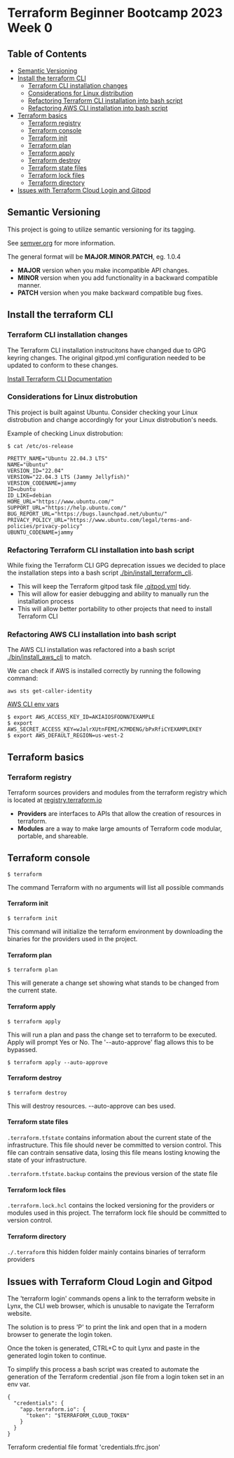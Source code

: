 # Terraform Beginner Bootcamp 2023 Week 0

## Table of Contents

- [Semantic Versioning](#semantic-versioning)
- [Install the terraform CLI](#install-the-terraform-cli)
  - [Terraform CLI installation changes](#terraform-cli-installation-changes)
  - [Considerations for Linux distribution](#considerations-for-linux-distribution)
  - [Refactoring Terraform CLI installation into bash script](#refactoring-terraform-cli-installation-into-bash-script)
  - [Refactoring AWS CLI installation into bash script](#refactoring-aws-cli-installation-into-bash-script)
- [Terraform basics](#terraform-basics)
  - [Terraform registry](#terraform-registry)
  - [Terraform console](#terraform-console)
  - [Terraform init](#terraform-init)
  - [Terraform plan](#terraform-plan)
  - [Terraform apply](#terraform-apply)
  - [Terraform destroy](#terraform-destroy)
  - [Terraform state files](#terraform-state-files)
  - [Terraform lock files](#terraform-lock-files)
  - [Terraform directory](#terraform-directory)
- [Issues with Terraform Cloud Login and Gitpod](#issues-with-terraform-cloud-login-and-gitpod)


## Semantic Versioning

This project is going to utilize semantic versioning for its tagging. 

See [semver.org](https://semver.org/) for more information.

The general format will be **MAJOR.MINOR.PATCH**, eg. 1.0.4

- **MAJOR** version when you make incompatible API changes.
- **MINOR** version when you add functionality in a backward compatible manner.
- **PATCH** version when you make backward compatible bug fixes.

## Install the terraform CLI

### Terraform CLI installation changes

The Terraform CLI installation instrucitons have changed due to GPG keyring changes. The original gitpod.yml configuration needed to be updated to conform to these changes.

[Install Terraform CLI Documentation](https://developer.hashicorp.com/terraform/tutorials/aws-get-started/install-cli)

### Considerations for Linux distrobution

This project is built against Ubuntu. 
Consider checking your Linux distrobution and change accordingly for your Linux distrobution's needs. 

Example of checking Linux distrobution:
```
$ cat /etc/os-release 

PRETTY_NAME="Ubuntu 22.04.3 LTS"
NAME="Ubuntu"
VERSION_ID="22.04"
VERSION="22.04.3 LTS (Jammy Jellyfish)"
VERSION_CODENAME=jammy
ID=ubuntu
ID_LIKE=debian
HOME_URL="https://www.ubuntu.com/"
SUPPORT_URL="https://help.ubuntu.com/"
BUG_REPORT_URL="https://bugs.launchpad.net/ubuntu/"
PRIVACY_POLICY_URL="https://www.ubuntu.com/legal/terms-and-policies/privacy-policy"
UBUNTU_CODENAME=jammy
```

### Refactoring Terraform CLI installation into bash script

While fixing the Terraform CLI GPG deprecation issues we decided to place the installation steps into a bash script [./bin/install_terraform_cli](./bin/install_terraform_cli). 

- This will keep the Terraform gitpod task file [.gitpod.yml](./.gitpod.yml) tidy.
- This will allow for easier debugging and ability to manually run the installation process
- This will allow better portability to other projects that need to install Terraform CLI

### Refactoring AWS CLI installation into bash script 

The AWS CLI installation was refactored into a bash script [./bin/install_aws_cli](./bin/install_aws_cli) to match.

We can check if AWS is installed correctly by running the following command:
```
aws sts get-caller-identity
```

[AWS CLI env vars](https://docs.aws.amazon.com/cli/latest/userguide/cli-configure-envvars.html)
```
$ export AWS_ACCESS_KEY_ID=AKIAIOSFODNN7EXAMPLE
$ export AWS_SECRET_ACCESS_KEY=wJalrXUtnFEMI/K7MDENG/bPxRfiCYEXAMPLEKEY
$ export AWS_DEFAULT_REGION=us-west-2
```

## Terraform basics

### Terraform registry

Terraform sources providers and modules from the terraform registry which is located at [registry.terraform.io](https://registry.terraform.io)

- **Providers** are interfaces to APIs that allow the creation of resources in terraform.
- **Modules** are a way to make large amounts of Terraform code modular, portable, and shareable.

## Terraform console

```
$ terraform
```
The command Terraform with no arguments will list all possible commands

#### Terraform init

```
$ terraform init
```

This command will initialize the terraform environment by downloading the binaries for the providers used in the project.

#### Terraform plan

```
$ terraform plan
```

This will generate a change set showing what stands to be changed from the current state.

#### Terraform apply

```
$ terraform apply
```

This will run a plan and pass the change set to terraform to be executed. Apply will prompt Yes or No. The '--auto-approve' flag allows this to be bypassed.

```
$ terraform apply --auto-approve
```
#### Terraform destroy
```
$ terraform destroy
```
This will destroy resources. --auto-approve can bes used. 

#### Terraform state files

`.terraform.tfstate` contains information about the current state of the infrastructure. This file should never be committed to version control. This file can contrain sensative data, losing this file means losting knowing the state of your infrastructure. 

`.terraform.tfstate.backup` contains the previous version of the state file

#### Terraform lock files

`.terraform.lock.hcl` contains the locked versioning for the providers or modules used in this project. The terraform lock file should be committed to version control. 

#### Terraform directory

`./.terraform` this hidden folder mainly contains binaries of terraform providers

## Issues with Terraform Cloud Login and Gitpod
The 'terraform login' commands opens a link to the terraform website in Lynx, the CLI web browser, which is unusable to navigate the Terraform website.

The solution is to press 'P' to print the link and open that in a modern browser to generate the login token.

Once the token is generated, CTRL+C to quit Lynx and paste in the generated login token to continue. 

To simplify this process a bash script was created to automate the generation of the Terraform credential .json file from a login token set in an env var.

```
{
  "credentials": {
    "app.terraform.io": {
      "token": "$TERRAFORM_CLOUD_TOKEN"
    }
  }
}
```
Terraform credential file format 'credentials.tfrc.json'
